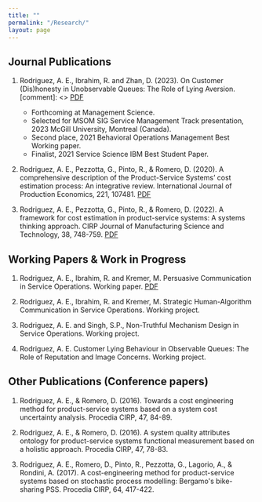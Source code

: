 ```yaml
---
title: ""
permalink: "/Research/"
layout: page
---
```


## Journal Publications

1. Rodriguez, A. E., Ibrahim, R. and Zhan, D. (2023). On Customer (Dis)honesty in Unobservable Queues: The Role of Lying Aversion.
   [comment]: <> [PDF](https://arturoestrada.github.io/JobMarketPaperArturoEstradaRodriguez.pdf)
   * Forthcoming at Management Science.
   * Selected for MSOM SIG Service Management Track presentation, 2023 McGill University, Montreal (Canada).
   * Second place, 2021 Behavioral Operations Management Best Working paper.
   * Finalist, 2021 Service Science IBM Best Student Paper.
     
3. Rodriguez, A. E., Pezzotta, G., Pinto, R., & Romero, D. (2020). A comprehensive description of the Product-Service Systems’ cost estimation process: An integrative review. International Journal of Production Economics, 221, 107481. [PDF](https://arturoestrada.github.io/AdditionalPaper2ArturoEstradaRodriguez.pdf) 

4. Rodriguez, A. E., Pezzotta, G., Pinto, R., & Romero, D. (2022). A framework for cost estimation in product-service systems: A systems thinking approach. CIRP Journal of Manufacturing Science and Technology, 38, 748-759. [PDF](https://arturoestrada.github.io/AdditionalPaper3ArturoEstradaRodriguez.pdf)


## Working Papers & Work in Progress

1. Rodriguez, A. E., Ibrahim, R. and  Kremer, M. Persuasive Communication in Service Operations. Working paper. [PDF](https://arturoestrada.github.io/AdditionalPaper1ArturoEstradaRodriguez.pdf) 

2. Rodriguez, A. E., Ibrahim, R. and Kremer, M. Strategic Human-Algorithm Communication in Service Operations. Working project.

3. Rodriguez, A. E. and Singh, S.P., Non-Truthful Mechanism Design in Service Operations. Working project.

4. Rodriguez, A. E. Customer Lying Behaviour in Observable Queues: The Role of Reputation and Image Concerns. Working project.

   
## Other Publications (Conference papers)

1. Rodriguez, A. E., & Romero, D. (2016). Towards a cost engineering method for product-service systems based on a system cost uncertainty analysis. Procedia CIRP, 47, 84-89.

2. Rodriguez, A. E., & Romero, D. (2016). A system quality attributes ontology for product-service systems functional measurement based on a holistic approach. Procedia CIRP, 47, 78-83.
   
3. Rodriguez, A. E., Romero, D., Pinto, R., Pezzotta, G., Lagorio, A., & Rondini, A. (2017). A cost-engineering method for product-service systems based on stochastic process modelling: Bergamo's bike-sharing PSS. Procedia CIRP, 64, 417-422.




